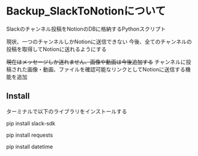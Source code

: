 # Backup_SlackToNotionについて
Slackのチャンネル投稿をNotionのDBに格納するPythonスクリプト

現状、一つのチャンネルしかNotionに送信できない
今後、全てのチャンネルの投稿を取得してNotionに送れるようにする

~~現在はメッセージしか送れません、画像や動画は今後追加する~~
チャンネルに投稿された画像・動画、ファイルを確認可能なリンクとしてNotionに送信する機能を追加

## Install
ターミナルで以下のライブラリをインストールする

pip install slack-sdk

pip install requests

pip install datetime
